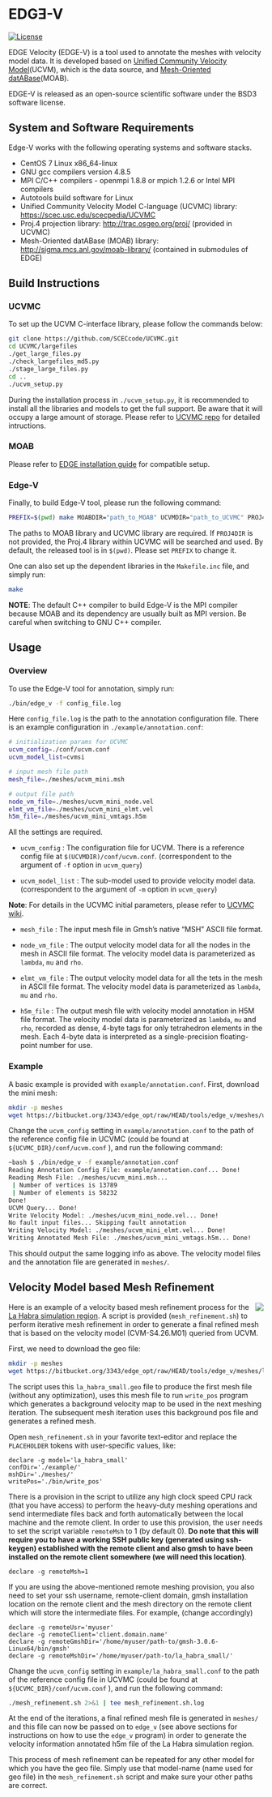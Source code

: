 # EDGƎ-V

[![License](https://img.shields.io/badge/license-BSD3-blue.svg)](LICENSE.md) 


EDGE Velocity (EDGE-V) is a tool used to annotate the meshes with velocity model data. It is developed based on [Unified Community Velocity Model](http://scec.usc.edu/scecpedia/UCVMC)(UCVM), which is the data source, and [Mesh-Oriented datABase](http://sigma.mcs.anl.gov/moab-library)(MOAB).

EDGE-V is released as an open-source scientific software under the BSD3 software license.


## System and Software Requirements

Edge-V works with the following operating systems and software stacks.

*  CentOS 7 Linux x86_64-linux 
*  GNU gcc compilers version 4.8.5
*  MPI C/C++ compilers - openmpi 1.8.8 or mpich 1.2.6 or Intel MPI compilers
*  Autotools build software for Linux
*  Unified Community Velocity Model C-language (UCVMC) library: https://scec.usc.edu/scecpedia/UCVMC
*  Proj.4 projection library: http://trac.osgeo.org/proj/ (provided in UCVMC)
*  Mesh-Oriented datABase (MOAB) library: http://sigma.mcs.anl.gov/moab-library/ (contained in submodules of EDGE)


## Build Instructions

### UCVMC

To set up the UCVM C-interface library, please follow the commands below:

```bash
git clone https://github.com/SCECcode/UCVMC.git
cd UCVMC/largefiles
./get_large_files.py
./check_largefiles_md5.py
./stage_large_files.py
cd ..
./ucvm_setup.py
```

During the installation process in `./ucvm_setup.py`, it is recommended to install all the libraries and models to get the full support. Be aware that it will occupy a large amount of storage.
Please refer to [UCVMC repo](https://github.com/SCECcode/UCVMC#ucvmc) for detailed intructions.

### MOAB

Please refer to [EDGE installation guide](https://usr.dial3343.org/chapters/install/edge.html) for compatible setup.

### Edge-V

Finally, to build Edge-V tool, please run the following command:

```bash
PREFIX=$(pwd) make MOABDIR="path_to_MOAB" UCVMDIR="path_to_UCVMC" PROJ4DIR="path_to_Proj_4" 
```
The paths to MOAB library and UCVMC library are required. If `PROJ4DIR` is not provided, the Proj.4 library within UCVMC will be searched and used. By default, the released tool is in `$(pwd)`. Please set `PREFIX` to change it.

One can also set up the dependent libraries in the `Makefile.inc` file, and simply run:
```bash
make
```

**NOTE**: The default C++ compiler to build Edge-V is the MPI compiler because MOAB and its dependency are usually built as MPI version. Be careful when switching to GNU C++ compiler.



## Usage

### Overview

To use the Edge-V tool for annotation, simply run:

```bash
./bin/edge_v -f config_file.log
```

Here `config_file.log` is the path to the annotation configuration file. There is an example configuration in `./example/annotation.conf`:

```bash
# initialization params for UCVMC
ucvm_config=./conf/ucvm.conf
ucvm_model_list=cvmsi

# input mesh file path
mesh_file=./meshes/ucvm_mini.msh

# output file path
node_vm_file=./meshes/ucvm_mini_node.vel
elmt_vm_file=./meshes/ucvm_mini_elmt.vel
h5m_file=./meshes/ucvm_mini_vmtags.h5m
```

All the settings are required. 
* `ucvm_config` : 
    The configuration file for UCVM. There is a reference config file at `$(UCVMDIR)/conf/ucvm.conf`.
    (correspondent to the argument of `-f` option in `ucvm_query`)

* `ucvm_model_list` :
    The sub-model used to provide velocity model data.
    (correspondent to the argument of `-m` option in `ucvm_query`)

**Note**: For details in the UCVMC initial parameters, please refer to [UCVMC wiki](https://github.com/SCECcode/UCVMC/wiki).

* `mesh_file` :
    The input mesh file in Gmsh’s native “MSH” ASCII file format.
* `node_vm_file` :
    The output velocity model data for all the nodes in the mesh in ASCII file format.
    The velocity model data is parameterized as `lambda`, `mu` and `rho`.

* `elmt_vm_file` :
    The output velocity model data for all the tets in the mesh in ASCII file format.
    The velocity model data is parameterized as `lambda`, `mu` and `rho`.

* `h5m_file` :
    The output mesh file with velocity model annotation in H5M file format.
    The velocity model data is parameterized as `lambda`, `mu` and `rho`, recorded as dense, 4-byte tags for only tetrahedron elements in the mesh. Each 4-byte data is interpreted as a single-precision floating-point number for use.

### Example

A basic example is provided with `example/annotation.conf`. First, download the mini mesh:

```bash
mkdir -p meshes
wget https://bitbucket.org/3343/edge_opt/raw/HEAD/tools/edge_v/meshes/ucvm_mini.msh -O ./meshes/ucvm_mini.msh
```

Change the `ucvm_config` setting in `example/annotation.conf` to the path of the reference config file in UCVMC (could be found at `${UCVMC_DIR}/conf/ucvm.conf` ), and run the following command:

```bash
~bash $ ./bin/edge_v -f example/annotation.conf 
Reading Annotation Config File: example/annotation.conf... Done!
Reading Mesh File: ./meshes/ucvm_mini.msh... 
 | Number of vertices is 13789
 | Number of elements is 58232
Done!
UCVM Query... Done!
Write Velocity Model: ./meshes/ucvm_mini_node.vel... Done!
No fault input files... Skipping fault annotation
Writing Velocity Model: ./meshes/ucvm_mini_elmt.vel... Done!
Writing Annotated Mesh File: ./meshes/ucvm_mini_vmtags.h5m... Done!
```

This should output the same logging info as above. The velocity model files and the annotation file are generated in `meshes/`.


## Velocity Model based Mesh Refinement

<img style="float: right;" src="https://scec.usc.edu/scecwiki/images/thumb/6/62/Base_lahabra-win1.png/250px-Base_lahabra-win1.png">

Here is an example of a velocity based mesh refinement process for the [La Habra simulation region](https://scec.usc.edu/scecpedia/La_Habra_Simulation_Region). A script is provided (`mesh_refinement.sh`) to perform iterative mesh refinement in order to generate a final refined mesh that is based on the velocity model (CVM-S4.26.M01) queried from UCVM.

First, we need to download the geo file:
```bash
mkdir -p meshes
wget https://bitbucket.org/3343/edge_opt/raw/HEAD/tools/edge_v/meshes/la_habra_small.geo -O ./meshes/la_habra_small.geo
```

The script uses this `la_habra_small.geo` file to produce the first mesh file (without any optimization), uses this mesh file to run `write_pos` program which generates a background velocity map to be used in the next meshing iteration. The subsequent mesh iteration uses this background pos file and generates a refined mesh.

Open `mesh_refinement.sh` in your favorite text-editor and replace the `PLACEHOLDER` tokens with user-specific values, like:
```
declare -g model='la_habra_small'
confDir='./example/'
mshDir='./meshes/'
writePos='./bin/write_pos'
```

There is a provision in the script to utilize any high clock speed CPU rack (that you have access) to perform the heavy-duty meshing operations and send intermediate files back and forth automatically between the local machine and the remote client. In order to use this provision, the user needs to set the script variable `remoteMsh` to 1 (by default 0). **Do note that this will require you to have a working SSH public key (generated using ssh-keygen) established with the remote client and also gmsh to have been installed on the remote client somewhere (we will need this location)**.
```
declare -g remoteMsh=1
```

If you are using the above-mentioned remote meshing provision, you also need to set your ssh username, remote-client domain, gmsh installation location on the remote client and the mesh directory on the remote client which will store the intermediate files. For example, (change accordingly)
```
declare -g remoteUsr='myuser'
declare -g remoteClient='client.domain.name'
declare -g remoteGmshDir='/home/myuser/path-to/gmsh-3.0.6-Linux64/bin/gmsh'
declare -g remoteMshDir='/home/myuser/path-to/la_habra_small/'
```

Change the `ucvm_config` setting in `example/la_habra_small.conf` to the path of the reference config file in UCVMC (could be found at `${UCVMC_DIR}/conf/ucvm.conf` ), and run the following command:
```bash
./mesh_refinement.sh 2>&1 | tee mesh_refinement.sh.log
```

At the end of the iterations, a final refined mesh file is generated in `meshes/` and this file can now be passed on to `edge_v` (see above sections for instructions on how to use the `edge_v` program) in order to generate the velocity information annotated h5m file of the La Habra simulation region.

This process of mesh refinement can be repeated for any other model for which you have the geo file. Simply use that model-name (name used for geo file) in the `mesh_refinement.sh` script and make sure your other paths are correct.
